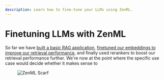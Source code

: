```yaml
---
description: Learn how to fine-tune your LLMs using ZenML.
---
```


# Finetuning LLMs with ZenML

So far we have [built a basic RAG application](../rag/understanding-rag.md),
[finetuned our embeddings to improve our retrieval
performance](../finetuning-llms/finetuning-llms.md), and finally used rerankers
to boost our retrieval performance further. We're now at the point where the
specific use case would decide whether it makes sense to 

<!-- For scarf -->
<figure><img alt="ZenML Scarf" referrerpolicy="no-referrer-when-downgrade" src="https://static.scarf.sh/a.png?x-pxid=f0b4f458-0a54-4fcd-aa95-d5ee424815bc" /></figure>
